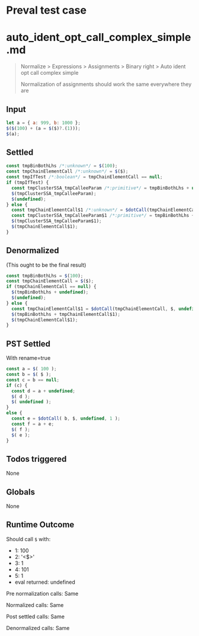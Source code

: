 # Preval test case

# auto_ident_opt_call_complex_simple.md

> Normalize > Expressions > Assignments > Binary right > Auto ident opt call complex simple
>
> Normalization of assignments should work the same everywhere they are

## Input

`````js filename=intro
let a = { a: 999, b: 1000 };
$($(100) + (a = $($)?.(1)));
$(a);
`````


## Settled


`````js filename=intro
const tmpBinBothLhs /*:unknown*/ = $(100);
const tmpChainElementCall /*:unknown*/ = $($);
const tmpIfTest /*:boolean*/ = tmpChainElementCall == null;
if (tmpIfTest) {
  const tmpClusterSSA_tmpCalleeParam /*:primitive*/ = tmpBinBothLhs + undefined;
  $(tmpClusterSSA_tmpCalleeParam);
  $(undefined);
} else {
  const tmpChainElementCall$1 /*:unknown*/ = $dotCall(tmpChainElementCall, $, undefined, 1);
  const tmpClusterSSA_tmpCalleeParam$1 /*:primitive*/ = tmpBinBothLhs + tmpChainElementCall$1;
  $(tmpClusterSSA_tmpCalleeParam$1);
  $(tmpChainElementCall$1);
}
`````


## Denormalized
(This ought to be the final result)

`````js filename=intro
const tmpBinBothLhs = $(100);
const tmpChainElementCall = $($);
if (tmpChainElementCall == null) {
  $(tmpBinBothLhs + undefined);
  $(undefined);
} else {
  const tmpChainElementCall$1 = $dotCall(tmpChainElementCall, $, undefined, 1);
  $(tmpBinBothLhs + tmpChainElementCall$1);
  $(tmpChainElementCall$1);
}
`````


## PST Settled
With rename=true

`````js filename=intro
const a = $( 100 );
const b = $( $ );
const c = b == null;
if (c) {
  const d = a + undefined;
  $( d );
  $( undefined );
}
else {
  const e = $dotCall( b, $, undefined, 1 );
  const f = a + e;
  $( f );
  $( e );
}
`````


## Todos triggered


None


## Globals


None


## Runtime Outcome


Should call `$` with:
 - 1: 100
 - 2: '<$>'
 - 3: 1
 - 4: 101
 - 5: 1
 - eval returned: undefined

Pre normalization calls: Same

Normalized calls: Same

Post settled calls: Same

Denormalized calls: Same
